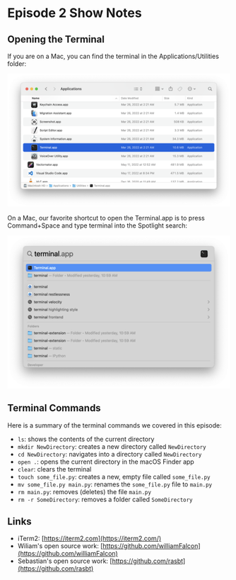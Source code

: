 # Episode 2 Show Notes





## Opening the Terminal

If you are on a Mac, you can find the terminal in the Applications/Utilities folder:

<img src="Ep02-ShowNotes_figures/terminal-app.png"  width=800>



On a Mac, our favorite shortcut to open the Terminal.app is to press Command+Space and type terminal into the Spotlight search:

<img src="Ep02-ShowNotes_figures/spotlight.png"  width=800>

## Terminal Commands

Here is a summary of the terminal commands we covered in this episode:

- `ls`: shows the contents of the current directory
- `mkdir NewDirectory`: creates a new directory called `NewDirectory`
- `cd NewDirectory`: navigates into a directory called `NewDirectory`
- `open .`: opens the current directory in the macOS Finder app
- `clear`: clears the terminal
- `touch some_file.py`: creates a new, empty file called `some_file.py`
- `mv some_file.py main.py`: renames the `some_file.py` file to `main.py`
- `rm main.py`: removes (deletes) the file `main.py`
- `rm -r SomeDirectory`: removes a folder called `SomeDirectory`



## Links

- iTerm2: [https://iterm2.com](https://iterm2.com/)
- Wiliam's open source work: [https://github.com/williamFalcon](https://github.com/williamFalcon)
- Sebastian's open source work: [https://github.com/rasbt](https://github.com/rasbt)